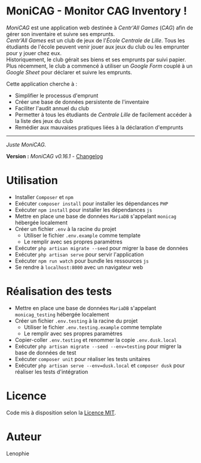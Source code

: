 # MoniCAG - Monitor CAG Inventory !

*MoniCAG* est une application web destinée à *Centr'All Games* (*CAG*) afin de gérer son inventaire et suivre ses emprunts.  
*Centr'All Games* est un club de jeux de l'*École Centrale de Lille*. Tous les étudiants de l'école peuvent venir jouer aux jeux du club ou les emprunter pour y jouer chez eux.  
Historiquement, le club gérait ses biens et ses emprunts par suivi papier. Plus récemment, le club a commencé à utiliser un *Google Form* couplé à un *Google Sheet* pour déclarer et suivre les emprunts.  

Cette application cherche à :
* Simplifier le processus d'emprunt
* Créer une base de données persistente de l'inventaire
* Faciliter l'audit annuel du club
* Permetter à tous les étudiants de *Centrale Lille* de facilement accéder à la liste des jeux du club
* Remédier aux mauvaises pratiques liées à la déclaration d'emprunts

---

*Juste MoniCAG.*

**Version :** *MoniCAG v0.16.1* - [Changelog](./changelog.md)

# Utilisation

* Installer ```Composer``` et ```npm```
* Exécuter ```composer install``` pour installer les dépendances ```PHP```
* Exécuter ```npm install``` pour installer les dépendances ```js```
* Mettre en place une base de données ```MariaDB``` s'appelant ```monicag``` hébergée localement
* Créer un fichier ```.env``` à la racine du projet
    * Utiliser le fichier ```.env.example``` comme template
    * Le remplir avec ses propres paramètres
* Exécuter ```php artisan migrate --seed``` pour migrer la base de données
* Exécuter ```php artisan serve``` pour servir l'application
* Exécuter ```npm run watch``` pour bundle les ressources ```js```
* Se rendre à ```localhost:8000``` avec un navigateur web

# Réalisation des tests
* Mettre en place une base de données ```MariaDB``` s'appelant ```monicag_testing``` hébergée localement
* Créer un fichier ```.env.testing``` à la racine du projet
    * Utiliser le fichier ```.env.testing.example``` comme template
    * Le remplir avec ses propres paramètres
* Copier-coller ```.env.testing``` et renommer la copie ```.env.dusk.local```
* Exécuter ```php artisan migrate --seed --env=testing``` pour migrer la base de données de test
* Exécuter ```composer unit``` pour réaliser les tests unitaires
* Exécuter ```php artisan serve --env=dusk.local``` et ```composer dusk``` pour réaliser les tests d'intégration

# Licence

Code mis à disposition selon la [Licence MIT](./LICENSE).

# Auteur

Lenophie
